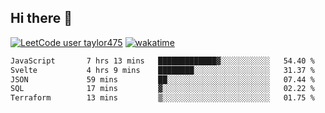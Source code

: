 ## Hi there 👋

[![LeetCode user taylor475](https://img.shields.io/badge/dynamic/json?style=for-the-badge&labelColor=black&color=%23ffa116&label=Solved&query=solvedOverTotal&url=https%3A%2F%2Fleetcode-badge.vercel.app%2Fapi%2Fusers%2Ftaylor475&logo=leetcode&logoColor=yellow)](https://leetcode.com/taylor475/)
[![wakatime](https://wakatime.com/badge/user/8c6aced9-f66a-452f-8802-5d7239ce5c50.svg)](https://wakatime.com/@8c6aced9-f66a-452f-8802-5d7239ce5c50)

<!--START_SECTION:waka-->

```txt
JavaScript       7 hrs 13 mins   █████████████▓░░░░░░░░░░░   54.40 %
Svelte           4 hrs 9 mins    ████████░░░░░░░░░░░░░░░░░   31.37 %
JSON             59 mins         ██░░░░░░░░░░░░░░░░░░░░░░░   07.44 %
SQL              17 mins         ▓░░░░░░░░░░░░░░░░░░░░░░░░   02.22 %
Terraform        13 mins         ▒░░░░░░░░░░░░░░░░░░░░░░░░   01.75 %
```

<!--END_SECTION:waka-->

<!--
**taylor475/taylor475** is a _special_ repository because its `README.md` (this file) appears on your GitHub profile.
